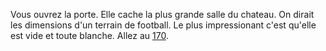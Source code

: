 Vous ouvrez la porte. Elle cache la plus grande salle du chateau. On dirait les dimensions d'un terrain de football. Le plus impressionant c'est qu'elle est vide et toute blanche. Allez au [170](170).